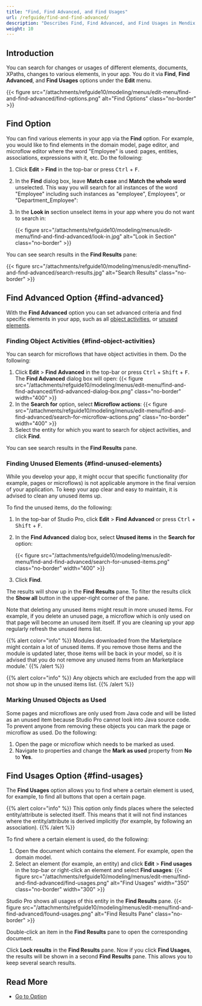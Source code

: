 ```yaml
---
title: "Find, Find Advanced, and Find Usages"
url: /refguide/find-and-find-advanced/
description: "Describes Find, Find Advanced, and Find Usages in Mendix Studio Pro."
weight: 10
---
```


## Introduction

You can search for changes or usages of different elements, documents, XPaths, changes to various elements, in your app.  You do it via **Find**, **Find Advanced**, and **Find Usages** options under the **Edit** menu. 

{{< figure src="/attachments/refguide10/modeling/menus/edit-menu/find-and-find-advanced/find-options.png" alt="Find Options" class="no-border" >}}

## Find Option

You can find various elements in your app via the **Find** option. For example, you would like to find elements in the domain model, page editor, and microflow editor where the word "Employee" is used: pages, entities, associations, expressions with it, etc. Do the following:

1. Click **Edit** > **Find** in the top-bar or press <kbd>Ctrl</kbd> + <kbd>F</kbd>.
2. In the **Find** dialog box, leave **Match case** and **Match the whole word** unselected. This way you will search for all instances of the word "Employee" including such instances as "employee", Employees", or "Department_Employee":
3. In the **Look in** section unselect items in your app where you do not want to search in:  

    {{< figure src="/attachments/refguide10/modeling/menus/edit-menu/find-and-find-advanced/look-in.jpg" alt="Look in Section" class="no-border" >}}

You can see search results in the **Find Results** pane:

{{< figure src="/attachments/refguide10/modeling/menus/edit-menu/find-and-find-advanced/search-results.jpg" alt="Search Results" class="no-border" >}}

## Find Advanced Option {#find-advanced}

With the **Find Advanced** option you can set advanced criteria and find specific elements in your app, such as all [object activities](#find-object-activities), or [unused elements](#find-unused-elements). 

### Finding Object Activities {#find-object-activities}

You can search for microflows that have object activities in them. Do the following:

1. Click **Edit** > **Find** **Advanced** in the top-bar or press <kbd>Ctrl</kbd> + <kbd>Shift</kbd> + <kbd>F</kbd>.
    The **Find Advanced** dialog box will open:
    {{< figure src="/attachments/refguide10/modeling/menus/edit-menu/find-and-find-advanced/find-advanced-dialog-box.png" class="no-border" width="400" >}}
2. In the **Search for** option, select **Microflow actions**:
    {{< figure src="/attachments/refguide10/modeling/menus/edit-menu/find-and-find-advanced/search-for-microflow-actions.png" class="no-border" width="400" >}}
3. Select the entity for which you want to search for object activities, and click **Find**.

You can see search results in the **Find Results** pane.

### Finding Unused Elements {#find-unused-elements}

While you develop your app, it might occur that specific functionality (for example, pages or microflows) is not applicable anymore in the final version of your application. To keep your app clear and easy to maintain, it is advised to clean any unused items up. 

To find the unused items, do the following:

1. In the top-bar of Studio Pro, click **Edit** > **Find Advanced** or press <kbd>Ctrl</kbd> + <kbd>Shift</kbd> + <kbd>F</kbd>.
2. In the **Find Advanced** dialog box, select **Unused items** in the **Search for** option:

    {{< figure src="/attachments/refguide10/modeling/menus/edit-menu/find-and-find-advanced/search-for-unused-items.png" class="no-border" width="400" >}}

3. Click **Find**. 

The results will show up in the **Find Results** pane. To filter the results click the **Show all** button in the upper-right corner of the pane. 

Note that deleting any unused items might result in more unused items. For example, if you delete an unused page, a microflow which is only used on that page will become an unused item itself. If you are cleaning up your app regularly refresh the unused items list.

{{% alert color="info" %}}
Modules downloaded from the Marketplace might contain a lot of unused items. If you remove those items and the module is updated later, those items will be back in your model, so it is advised that you do not remove any unused items from an Marketplace module.'
{{% /alert %}}

{{% alert color="info" %}}
Any objects which are excluded from the app will not show up in the unused items list.
{{% /alert %}}

### Marking Unused Objects as Used 

Some pages and microflows are only used from Java code and will be listed as an unused item because Studio Pro cannot look into Java source code. To prevent anyone from removing these objects you can mark the page or microflow as used. Do the following:

1. Open the page or microflow which needs to be marked as used.
2. Navigate to properties and change the **Mark as used** property from **No** to **Yes**.

## Find Usages Option {#find-usages}

The **Find Usages** option allows you to find where a certain element is used, for example, to find all buttons that open a certain page.

{{% alert color="info" %}}
This option only finds places where the selected entity/attribute is selected itself. This means that it will not find instances where the entity/attribute is derived implicitly (for example, by following an association).
{{% /alert %}}

To find where a certain element is used, do the following:

1. Open the document which contains the element. For example, open the domain model. 
2. Select an element (for example, an entity) and click **Edit** > **Find usages** in the top-bar or right-click an element and select **Find usages**:
    {{< figure src="/attachments/refguide10/modeling/menus/edit-menu/find-and-find-advanced/find-usages.png" alt="Find Usages"   width="350"  class="no-border" width="300" >}}

Studio Pro shows all usages of this entity in the **Find Results** pane. 
{{< figure src="/attachments/refguide10/modeling/menus/edit-menu/find-and-find-advanced/found-usages.png" alt="Find Results Pane" class="no-border" >}}

Double-click an item in the **Find Results** pane to open the corresponding document. 

Click **Lock results** in the **Find Results** pane. Now if you click **Find Usages**, the results will be shown in a second **Find Results** pane. This allows you to keep several search results.

## Read More

* [Go to Option](/refguide/go-to-option/)
